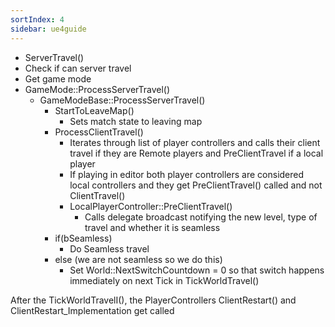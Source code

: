 ```yaml
---
sortIndex: 4
sidebar: ue4guide
---
```


- ServerTravel()
- Check if can server travel
- Get game mode
- GameMode::ProcessServerTravel()
  - GameModeBase::ProcessServerTravel()
    - StartToLeaveMap()
      - Sets match state to leaving map
    - ProcessClientTravel()
      - Iterates through list of player controllers and calls their client travel if they are Remote players and PreClientTravel if a local player
      - If playing in editor both player controllers are considered local controllers and they get PreClientTravel() called and not ClientTravel()
      - LocalPlayerController::PreClientTravel()
        - Calls delegate broadcast notifying the new level, type of travel and whether it is seamless
    - if(bSeamless)
      - Do Seamless travel
    - else (we are not seamless so we do this)
      - Set World::NextSwitchCountdown = 0 so that switch happens immediately on next Tick in TickWorldTravel()

After the TickWorldTravelI(), the PlayerControllers ClientRestart() and ClientRestart_Implementation get called
